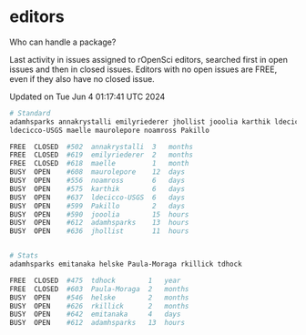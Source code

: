 # editors

Who can handle a package?

Last activity in issues assigned to rOpenSci editors, searched first in open
issues and then in closed issues. Editors with no open issues are FREE, even if
they also have no closed issue.


Updated on Tue Jun 4 01:17:41 UTC 2024

```bash
# Standard
adamhsparks annakrystalli emilyriederer jhollist jooolia karthik ldecicco
ldecicco-USGS maelle maurolepore noamross Pakillo

FREE  CLOSED  #502  annakrystalli  3   months
FREE  CLOSED  #619  emilyriederer  2   months
FREE  CLOSED  #618  maelle         1   month
BUSY  OPEN    #608  maurolepore    12  days
BUSY  OPEN    #556  noamross       6   days
BUSY  OPEN    #575  karthik        6   days
BUSY  OPEN    #637  ldecicco-USGS  6   days
BUSY  OPEN    #599  Pakillo        2   days
BUSY  OPEN    #590  jooolia        15  hours
BUSY  OPEN    #612  adamhsparks    13  hours
BUSY  OPEN    #636  jhollist       11  hours


# Stats
adamhsparks emitanaka helske Paula-Moraga rkillick tdhock

FREE  CLOSED  #475  tdhock        1   year
FREE  CLOSED  #603  Paula-Moraga  2   months
BUSY  OPEN    #546  helske        2   months
BUSY  OPEN    #626  rkillick      2   months
BUSY  OPEN    #642  emitanaka     4   days
BUSY  OPEN    #612  adamhsparks   13  hours
```
